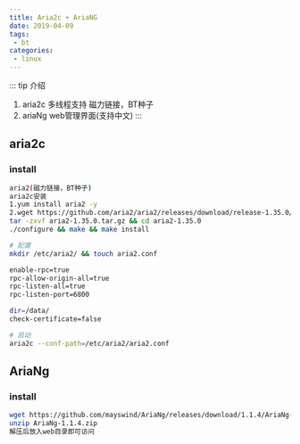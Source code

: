 ```yaml
---
title: Aria2c + AriaNG
date: 2019-04-09
tags:
 - bt
categories:
 - linux
---
```


::: tip 介绍
1. aria2c 多线程支持 磁力链接，BT种子 
2. ariaNg web管理界面(支持中文)
:::
## aria2c
### install
```bash
aria2(磁力链接，BT种子)
aria2c安装
1.yum install aria2 -y
2.wget https://github.com/aria2/aria2/releases/download/release-1.35.0/aria2-1.35.0.tar.gz
tar -zxvf aria2-1.35.0.tar.gz && cd aria2-1.35.0
./configure && make && make install

# 配置
mkdir /etc/aria2/ && touch aria2.conf

enable-rpc=true
rpc-allow-origin-all=true
rpc-listen-all=true
rpc-listen-port=6800

dir=/data/
check-certificate=false

# 启动
aria2c --conf-path=/etc/aria2/aria2.conf

```
## AriaNg
### install
```bash
wget https://github.com/mayswind/AriaNg/releases/download/1.1.4/AriaNg-1.1.4.zip
unzip AriaNg-1.1.4.zip
解压后放入web目录即可访问
```
